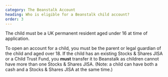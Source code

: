 ```yaml
---
category: The Beanstalk Account
heading: Who is eligible for a Beanstalk child account?
order: 3
---
```


The child must be a UK permanent resident aged under 16 at time of application.

To open an account for a child, you must be the parent or legal guardian of the child and aged over 18. If the child has an existing Stocks & Shares JISA or a Child Trust Fund, you **must** transfer it to Beanstalk as children cannot have more than one Stocks & Shares JISA.  (Note: a child can have both a cash and a Stocks & Shares JISA at the same time.)